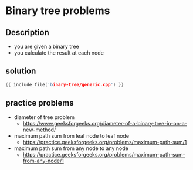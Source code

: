 # Binary tree problems

## Description

- you are given a binary tree
- you calculate the result at each node

## solution

```cpp
{{ include_file('binary-tree/generic.cpp') }}
```

## practice problems

- diameter of tree problem
    - <https://www.geeksforgeeks.org/diameter-of-a-binary-tree-in-on-a-new-method/>
- maximum path sum from leaf node to leaf node
    - <https://practice.geeksforgeeks.org/problems/maximum-path-sum/1>
- maximum path sum from any node to any node
    - <https://practice.geeksforgeeks.org/problems/maximum-path-sum-from-any-node/1>
